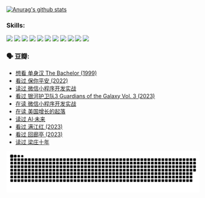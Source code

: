 
[![Anurag's github stats](https://github-readme-stats.vercel.app/api?username=w940853815)](https://github.com/anuraghazra/github-readme-stats)

### Skills:

<code><img height="32" src="https://cdn.jsdelivr.net/npm/simple-icons@v5/icons/python.svg"></code>
<code><img height="32" src="https://cdn.jsdelivr.net/npm/simple-icons@v5/icons/javascript.svg"></code>
<code><img height="32" src="https://cdn.jsdelivr.net/npm/simple-icons@v5/icons/django.svg"></code>
<code><img height="32" src="https://cdn.jsdelivr.net/npm/simple-icons@v5/icons/flask.svg"></code>
<code><img height="32" src="https://cdn.jsdelivr.net/npm/simple-icons@v5/icons/vuetify.svg"></code>
<code><img height="32" src="https://cdn.jsdelivr.net/npm/simple-icons@v5/icons/git.svg"></code>
<code><img height="32" src="https://cdn.jsdelivr.net/npm/simple-icons@v5/icons/docker.svg"></code>
<code><img height="32" src="https://cdn.jsdelivr.net/npm/simple-icons@v5/icons/postgresql.svg"></code>
<code><img height="32" src="https://cdn.jsdelivr.net/npm/simple-icons@v5/icons/elasticsearch.svg"></code>
<code><img height="32" src="https://cdn.jsdelivr.net/npm/simple-icons@v5/icons/macos.svg"></code>
<code><img height="32" src="https://cdn.jsdelivr.net/npm/simple-icons@v5/icons/linux.svg"></code>

### 🗣 豆瓣:

<!-- DOUBAN-ACTIVITIES:START -->
- [想看 单身汉 The Bachelor‎ (1999)](https://www.douban.com/people/136069238/status/4250318861/?_i=85297645)
- [看过 保你平安‎ (2022)](https://www.douban.com/people/136069238/status/4239139510/?_i=85297645)
- [读过 微信小程序开发实战](https://www.douban.com/people/136069238/status/4237321528/?_i=85297645)
- [看过 银河护卫队3 Guardians of the Galaxy Vol. 3‎ (2023)](https://www.douban.com/people/136069238/status/4236631849/?_i=85297645)
- [在读 微信小程序开发实战](https://www.douban.com/people/136069238/status/4230177692/?_i=85297645)
- [在读 美国增长的起落](https://www.douban.com/people/136069238/status/4220055912/?_i=85297645)
- [读过 AI·未来](https://www.douban.com/people/136069238/status/4220054171/?_i=85297645)
- [看过 满江红‎ (2023)](https://www.douban.com/people/136069238/status/4219146433/?_i=85297645)
- [看过 回廊亭‎ (2023)](https://www.douban.com/people/136069238/status/4215992758/?_i=85297645)
- [读过 梁庄十年](https://www.douban.com/people/136069238/status/4206664969/?_i=85297645)
<!-- DOUBAN-ACTIVITIES:END -->


![Snake animation](https://raw.githubusercontent.com/w940853815/w940853815/output/github-contribution-grid-snake.svg)

<!--
**w940853815/w940853815** is a ✨ _special_ ✨ repository because its `README.md` (this file) appears on your GitHub profile.

Here are some ideas to get you started:

- 🔭 I’m currently working on ...
- 🌱 I’m currently learning ...
- 👯 I’m looking to collaborate on ...
- 🤔 I’m looking for help with ...
- 💬 Ask me about ...
- 📫 How to reach me: ...
- 😄 Pronouns: ...
- ⚡ Fun fact: ...
-->
